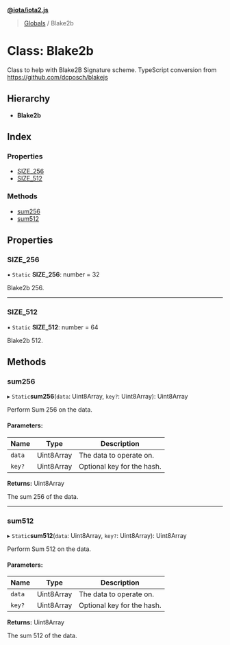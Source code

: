 **[@iota/iota2.js](../README.md)**

> [Globals](../README.md) / Blake2b

# Class: Blake2b

Class to help with Blake2B Signature scheme.
TypeScript conversion from https://github.com/dcposch/blakejs

## Hierarchy

* **Blake2b**

## Index

### Properties

* [SIZE\_256](blake2b.md#size_256)
* [SIZE\_512](blake2b.md#size_512)

### Methods

* [sum256](blake2b.md#sum256)
* [sum512](blake2b.md#sum512)

## Properties

### SIZE\_256

▪ `Static` **SIZE\_256**: number = 32

Blake2b 256.

___

### SIZE\_512

▪ `Static` **SIZE\_512**: number = 64

Blake2b 512.

## Methods

### sum256

▸ `Static`**sum256**(`data`: Uint8Array, `key?`: Uint8Array): Uint8Array

Perform Sum 256 on the data.

#### Parameters:

Name | Type | Description |
------ | ------ | ------ |
`data` | Uint8Array | The data to operate on. |
`key?` | Uint8Array | Optional key for the hash. |

**Returns:** Uint8Array

The sum 256 of the data.

___

### sum512

▸ `Static`**sum512**(`data`: Uint8Array, `key?`: Uint8Array): Uint8Array

Perform Sum 512 on the data.

#### Parameters:

Name | Type | Description |
------ | ------ | ------ |
`data` | Uint8Array | The data to operate on. |
`key?` | Uint8Array | Optional key for the hash. |

**Returns:** Uint8Array

The sum 512 of the data.
